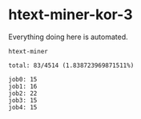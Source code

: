 # htext-miner-kor-3

Everything doing here is automated.

```
htext-miner

total: 83/4514 (1.838723969871511%)

job0: 15
job1: 16
job2: 22
job3: 15
job4: 15
```